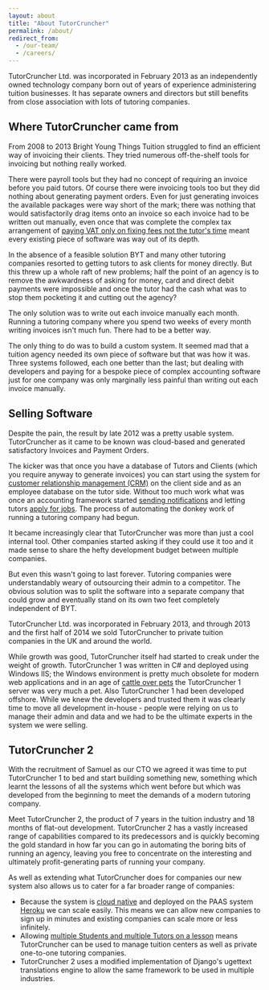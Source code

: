 ```yaml
---
layout: about
title: "About TutorCruncher"
permalink: /about/
redirect_from: 
  - /our-team/
  - /careers/
---
```


TutorCruncher Ltd. was incorporated in February 2013 as an independently owned technology company born out of years 
of experience administering tuition businesses. It has separate owners and directors but still benefits from close 
association with lots of tutoring companies. 

## Where TutorCruncher came from

From 2008 to 2013 Bright Young Things Tuition struggled to find an efficient way of invoicing their clients.
They tried numerous off-the-shelf tools for invoicing but nothing really worked. 

There were payroll tools but they had no concept of requiring an invoice before you paid tutors. Of course there were invoicing tools too but they did
nothing about generating payment orders. Even for just generating invoices the available packages were way short of
the mark; there was nothing that would satisfactorily drag items onto an invoice so each invoice had to be written
out manually, even once that was complete the complex tax arrangement of [paying VAT only on fixing fees not the tutor's 
time](/features/tax-calculation/) meant every existing piece of software was way out of its depth.

In the absence of a feasible solution BYT and many other tutoring companies resorted to getting tutors to ask
clients for money directly. But this threw up a whole raft of new problems; half the point of an agency is to remove the 
awkwardness of asking for money, card and direct debit payments were impossible and once the tutor had the cash 
what was to stop them pocketing it and cutting out the agency?

The only solution was to write out each invoice manually each month. Running a tutoring company where you spend
two weeks of every month writing invoices isn't much fun. There had to be a better way.

The only thing to do was to build a custom system. It seemed mad that a tuition agency needed its own piece of software
but that was how it was. Three systems followed, each one better than the last; but dealing with developers and paying 
for a bespoke piece of complex accounting software just for one company was only marginally less painful than writing
out each invoice manually.

## Selling Software

Despite the pain, the result by late 2012 was a pretty usable system. TutorCruncher as it came to be known was 
cloud-based and generated satisfactory Invoices and Payment Orders.

The kicker was that once you have a database of Tutors and Clients (which you require anyway to generate invoices) you 
can start using the system for [customer relationship management (CRM)](/features/crm/) on the client side and as an employee database
on the tutor side. Without too much work what was once an accounting framework started [sending notifications](/features/automated-emails/) and 
letting tutors [apply for jobs](/features/tutor-student-matching/). The process of automating the donkey work of running a tutoring company had begun.

It became increasingly clear that TutorCruncher was more than just a cool internal tool. Other companies started asking
if they could use it too and it made sense to share the hefty development budget between multiple companies.

But even this wasn't going to last forever. Tutoring companies were understandably weary of outsourcing their admin 
to a competitor. The obvious solution was to split the software into a separate company that could grow and eventually
stand on its own two feet completely independent of BYT.

TutorCruncher Ltd. was incorporated in February 2013, and through 2013 and the first half of 2014 we sold TutorCruncher
to private tuition companies in the UK and around the world.

While growth was good, TutorCruncher itself had started to creak under the weight of growth. TutorCruncher 1 was written in C# and
deployed using Windows IIS; the Windows environment is pretty much obsolete for modern web applications and in an age 
of [cattle over pets](https://blog.engineyard.com/2014/pets-vs-cattle) the TutorCruncher 1 server was very much a pet. 
Also TutorCruncher 1 had been developed offshore. While we knew the developers and trusted them it was clearly time to 
move all development in-house - people were relying on us to manage their admin and data and we had to be the ultimate 
experts in the system we were selling.

## TutorCruncher 2

With the recruitment of Samuel as our CTO we agreed it was time to put TutorCruncher 1 to bed and start building something new, 
something which learnt the lessons of all the systems which went before but which was developed from the beginning to
meet the demands of a modern tutoring company. 

Meet TutorCruncher 2, the product of 7 years in the tuition industry and 18 months of flat-out development. 
TutorCruncher 2 has a vastly increased range of capabilities compared to its predecessors and is quickly becoming the gold 
standard in how far you can go in automating the boring bits of running an agency, leaving you free to concentrate on
the interesting and ultimately profit-generating parts of running your company.

As well as extending what TutorCruncher does for companies our new system also allows us to cater for a far broader range
of companies:

* Because the system is [cloud native](/features/cloud-software/) and deployed on the PAAS system [Heroku](https://www.heroku.com/) we can scale 
easily. This means we can allow new companies to sign up in minutes and existing companies can scale more or less infinitely.
* Allowing [multiple Students and multiple Tutors on a lesson](/features/scheduling/) means TutorCruncher can be used to manage tuition centers 
as well as private one-to-one tutoring companies.
* TutorCruncher 2 uses a modified implementation of Django's ugettext translations engine to allow the same framework
to be used in multiple industries.
